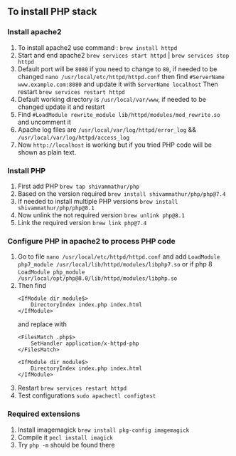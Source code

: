 ## To install PHP stack

### Install apache2

1) To install apache2 use command : `brew install httpd`
2) Start and end apache2 `brew services start httpd` | `brew services stop httpd`
3) Default port will be `8080` if you need to change to `80`, if needed to be changed 
`nano /usr/local/etc/httpd/httpd.conf`
 then find `#ServerName www.example.com:8080` and update it with `ServerName localhost`
Then restart `brew services restart httpd`
4) Default working directory is `/usr/local/var/www`, if needed to be changed update it and restart
5) Find `#LoadModule rewrite_module lib/httpd/modules/mod_rewrite.so` and uncomment it
6) Apache log files are `/usr/local/var/log/httpd/error_log` && `/usr/local/var/log/httpd/access_log`
7) Now `http://localhost` is working but if you tried PHP code will be shown as plain text.

### Install PHP
1) First add PHP `brew tap shivammathur/php` 
2) Based on the version required `brew install shivammathur/php/php@7.4` 
3) If needed to install multiple PHP versions `brew install shivammathur/php/php@8.1`
4) Now unlink the not required version `brew unlink php@8.1`
5) Link the required version `brew link php@7.4`

### Configure PHP in apache2 to process PHP code
1) Go to file `nano /usr/local/etc/httpd/httpd.conf` and add `LoadModule php7_module /usr/local/lib/httpd/modules/libphp7.so`
 or if php 8 `LoadModule php_module /usr/local/opt/php@8.0/lib/httpd/modules/libphp.so`
2) Then find 
    ```
    <IfModule dir_module$>
        DirectoryIndex index.php index.html
    </IfModule>
    ```
    and replace with 
    ```
    <FilesMatch .php$>
    	SetHandler application/x-httpd-php
    </FilesMatch>

    <IfModule dir_module$>
        DirectoryIndex index.php index.html
    </IfModule>
    ```
3) Restart `brew services restart httpd`
4) Test configurations `sudo apachectl configtest`

### Required extensions
1) Install imagemagick `brew install pkg-config imagemagick` 
2) Compile it `pecl install imagick`
3) Try `php -m` should be found there

